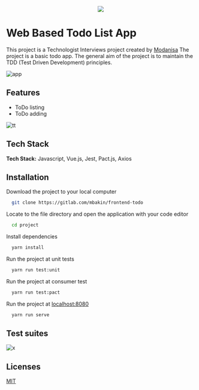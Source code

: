 

<p align="center">
  <img src="https://user-images.githubusercontent.com/68995469/140025718-126bb88d-4f23-4ab5-98d4-4e7522dbbff6.png">
</p>

# Web Based Todo List App

This project is a Technologist Interviews project created by [Modanisa](https://www.modanisa.com)
The project is a basic todo app. The general aim of the project is to maintain the TDD (Test Driven Development) principles.

![app](https://user-images.githubusercontent.com/68995469/155927941-aefd1399-581b-48f0-b808-031dc7864cf3.png)



## Features

- ToDo listing
- ToDo adding


![tt](https://user-images.githubusercontent.com/68995469/155928670-47e61742-e00b-4b0a-b6f8-640137c4a726.png)




## Tech Stack

**Tech Stack:** Javascript, Vue.js, Jest, Pact.js, Axios



## Installation

Download the project to your local computer

```bash
  git clone https://gitlab.com/mbakin/frontend-todo
```

Locate to the file directory and open the application with your code editor
```bash
  cd project
```
Install dependencies
```bash
  yarn install
```
Run the project at unit tests
```bash
  yarn run test:unit
```

Run the project at consumer test
```bash
  yarn run test:pact
```

Run the project at [localhost:8080]()
```bash
  yarn run serve
```
## Test suites

![x](https://user-images.githubusercontent.com/68995469/155927467-d10cb5c2-8adf-45d8-b471-df4c20fc8955.png)


## Licenses

[MIT](https://choosealicense.com/licenses/mit/)

  